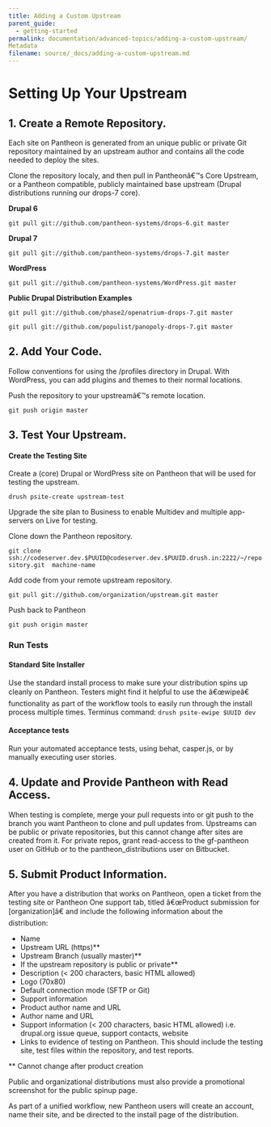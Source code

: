 ```yaml
---
title: Adding a Custom Upstream
parent_guide:
  - getting-started
permalink: documentation/advanced-topics/adding-a-custom-upstream/
Metadata
filename: source/_docs/adding-a-custom-upstream.md
---
```


# Setting Up Your Upstream

## 1. Create a Remote Repository.

Each site on Pantheon is generated from an unique public or private Git repository maintained by an upstream author and contains all the code needed to deploy the sites.

Clone the repository localy, and then pull in Pantheonâ€™s Core Upstream, or a Pantheon compatible, publicly maintained base upstream (Drupal distributions running our drops-7 core).

**Drupal 6**

`git pull git://github.com/pantheon-systems/drops-6.git master`

**Drupal 7**

`git pull git://github.com/pantheon-systems/drops-7.git master`

**WordPress**

`git pull git://github.com/pantheon-systems/WordPress.git master`

**Public Drupal Distribution Examples**

`git pull git://github.com/phase2/openatrium-drops-7.git master`

`git pull git://github.com/populist/panopoly-drops-7.git master`

## 2. Add Your Code.

Follow conventions for using the /profiles directory in Drupal. With WordPress, you can add plugins and themes to their normal locations.   
Push the repository to your upstreamâ€™s remote location.

`git push origin master`

## 3. Test Your Upstream.

#### Create the Testing Site

Create a (core) Drupal or WordPress site on Pantheon that will be used for testing the upstream.

`drush psite-create upstream-test`

Upgrade the site plan to Business to enable Multidev and multiple app-servers on Live for testing.

Clone down the Pantheon repository.

`git clone 
 ssh://codeserver.dev.$PUUID@codeserver.dev.$PUUID.drush.in:2222/~/repository.git 
 machine-name`

Add code from your remote upstream repository.

`git pull git://github.com/organization/upstream.git master`

Push back to Pantheon

`git push origin master`

### Run Tests

#### Standard Site Installer

Use the standard install process to make sure your distribution spins up cleanly on Pantheon. Testers might find it helpful to use the â€œwipeâ€ functionality as part of the workflow tools to easily run through the install process multiple times. Terminus command: `drush psite-ewipe $UUID dev`

#### Acceptance tests

Run your automated acceptance tests, using behat, casper.js, or by manually executing user stories.

## 4. Update and Provide Pantheon with Read Access.

When testing is complete, merge your pull requests into or git push to the branch you want Pantheon to clone and pull updates from. Upstreams can be public or private repositories, but this cannot change after sites are created from it. For private repos, grant read-access to the gf-pantheon user on GitHub or to the pantheon\_distributions user on Bitbucket.

## 5. Submit Product Information.

After you have a distribution that works on Pantheon, open a ticket from the testing site or Pantheon One support tab, titled â€œProduct submission for [organization]â€ and include the following information about the distribution:

- Name 
- Upstream URL (https)\*\*
- Upstream Branch (usually master)\*\*
- If the upstream repository is public or private\*\*
- Description (< 200 characters, basic HTML allowed) 
- Logo (70x80)
- Default connection mode (SFTP or Git)
- Support information
- Product author name and URL
- Author name and URL 
- Support information (< 200 characters, basic HTML allowed) i.e. drupal.org issue queue, support contacts, website
- Links to evidence of testing on Pantheon. This should include the testing site, test files within the repository, and test reports.

\*\* Cannot change after product creation

Public and organizational distributions must also provide a promotional screenshot for the public spinup page.

As part of a unified workflow, new Pantheon users will create an account, name their site, and be directed to the install page of the distribution.


